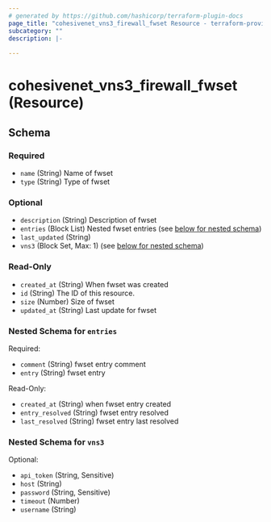 ```yaml
---
# generated by https://github.com/hashicorp/terraform-plugin-docs
page_title: "cohesivenet_vns3_firewall_fwset Resource - terraform-provider-cohesivenet"
subcategory: ""
description: |-
  
---
```


# cohesivenet_vns3_firewall_fwset (Resource)





<!-- schema generated by tfplugindocs -->
## Schema

### Required

- `name` (String) Name of fwset
- `type` (String) Type of fwset

### Optional

- `description` (String) Description of fwset
- `entries` (Block List) Nested fwset entries (see [below for nested schema](#nestedblock--entries))
- `last_updated` (String)
- `vns3` (Block Set, Max: 1) (see [below for nested schema](#nestedblock--vns3))

### Read-Only

- `created_at` (String) When fwset was created
- `id` (String) The ID of this resource.
- `size` (Number) Size of fwset
- `updated_at` (String) Last update for fwset

<a id="nestedblock--entries"></a>
### Nested Schema for `entries`

Required:

- `comment` (String) fwset entry comment
- `entry` (String) fwset entry

Read-Only:

- `created_at` (String) when fwset entry created
- `entry_resolved` (String) fwset entry resolved
- `last_resolved` (String) fwset entry last resolved


<a id="nestedblock--vns3"></a>
### Nested Schema for `vns3`

Optional:

- `api_token` (String, Sensitive)
- `host` (String)
- `password` (String, Sensitive)
- `timeout` (Number)
- `username` (String)


